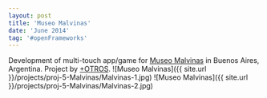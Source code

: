 ```yaml
---
layout: post
title: 'Museo Malvinas'
date: 'June 2014'
tag: '#openFrameworks'
---
```

Development of multi-touch app/game for [Museo Malvinas](https://museomalvinas.cultura.gob.ar/) in Buenos Aires, Argentina. Project by [+OTROS](http://masotros.com/).
![Museo Malvinas]({{ site.url }}/projects/proj-5-Malvinas/Malvinas-1.jpg)
![Museo Malvinas]({{ site.url }}/projects/proj-5-Malvinas/Malvinas-2.jpg)